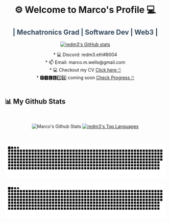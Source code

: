 <h1 align="center" fill="color: #3498DB;">⚙️ Welcome to Marco's Profile 💻</h1>
<h2 align="center" style="color: #34495E;">| Mechatronics Grad | Software Dev | Web3 |</h2>
<p align="center">
  <a href="https://github.com/redm3">
    <img src="https://komarev.com/ghpvc/?username=redm3" alt="redm3's GitHub stats" />
  </a>
</p>



  <p align="center">
      * 💻 Discord: redm3.eth#8004 <br>
      * 📫 Email: marco.m.wells@gmail.com <br>
      * 💻 Checkout my CV <a href="https://redm3.github.io/marco-wells/" target="_blank" rel="noreferrer">Click here 🖱️ </a><br>
      *  🅵🅸🅻🅴1️⃣4️⃣ coming soon <a href="https://test.file14.xyz" target="_blank" rel="noreferrer">Check Progress 🖱️ </a><br>
  <br>
    </p>

## 📊 My Github Stats

  <br/>
  <p align="center"
    <a href="https://github.com/redm3/github-readme-stats"><img alt="Marco's Github Stats" src="https://github-readme-stats.vercel.app/api?username=redm3&show_icons=true&count_private=true&theme=react&hide_border=true&bg_color=0D1117" /></a>
  <a href="https://github.com/redm3/github-readme-stats"><img alt="redm3's Top Languages" src="https://github-readme-stats.vercel.app/api/top-langs/?username=redm3&langs_count=8&count_private=true&layout=compact&theme=react&hide_border=true&bg_color=0D1117" /></a>
  <br/>
   </p>
<br/>
<!-- 
=
<h3 align="left">Languages, Tools & Frameworks:</h3>
<p>
<a href="https://developer.mozilla.org/en-US/docs/Web/JavaScript" target="_blank"
    rel="noreferrer"> 
    <img
      src="https://raw.githubusercontent.com/devicons/devicon/master/icons/javascript/javascript-original.svg"
      alt="Javascript" width="60" height="60" /> 
</a>
<a href="https://www.typescriptlang.org/docs/" target="_blank"
    rel="noreferrer"> 
    <img
      src="https://raw.githubusercontent.com/devicons/devicon/master/icons/typescript/typescript-original.svg"
      alt="Typescript" width="60" height="60" /> 
</a>
<a href="https://nextjs.org/docs/getting-started" target="_blank"
    rel="noreferrer"> 
    <img
      src="https://raw.githubusercontent.com/devicons/devicon/master/icons/nextjs/nextjs-original.svg"
      alt="NextJS" width="60" height="60" /> 
</a>
<a href="https://wagmi.sh/" target="_blank"
    rel="noreferrer"> 
    <img
      src="https://avatars.githubusercontent.com/u/109633172?s=200&v=4"
      alt="Wagmi" width="60" height="60" /> 
</a>
<a href="https://docs.soliditylang.org/" target="_blank"
    rel="noreferrer"> 
    <img
      src="https://www.logosvgpng.com/wp-content/uploads/2018/10/solidity-logo-vector.png"
      alt="Solidity" width="60" height="60" /> 
</a> 
<a href="https://book.getfoundry.sh/" target="_blank"
    rel="noreferrer"> 
    <img
      src="https://avatars.githubusercontent.com/u/99892494?s=200&v=4"
      alt="Foundry" width="60" height="60" /> 
</a>
</p>

-->
<!--
<!-- <p>
  <img align="left"
    src="https://github-readme-stats.vercel.app/api/top-langs?username=Keyrxng&show_icons=true&locale=en&bg_color=0d1117&text_color=ffffff&layout=compact&hide=css"
    alt="Keyrxng" 
    bg_color=#808080/>
</p>
 -->
 <!--
<p>
  <img align="right" 
    src="https://github-readme-stats.vercel.app/api?username=redm3&show_icons=true&count_private=true&locale=en&bg_color=0d1117&text_color=ffffff&repo=convoychat"
    alt="Keyrxng" />
</p>
-->
<!--
<p>
   <img align="left"
        src="https://github-readme-streak-stats.herokuapp.com/?user=redm3&theme=dark&background=0d1117&date_format=M%20j%5B%2C%20Y%5D" 
        alt="Keyrxng" />
</p>
-->
<!--
<p align="center"> 
  Visitor count<br>
  <img src="https://profile-counter.glitch.me/redm3/count.svg" />
</p>
-->

<p align="center">
  <img src="https://raw.githubusercontent.com/redm3/redm3/output/github-snake.svg#gh-light-mode-only" />
</p>

<p align="center">
  <img src="https://raw.githubusercontent.com/redm3/redm3/output/github-snake-dark.svg#gh-dark-mode-only" />
</p>
